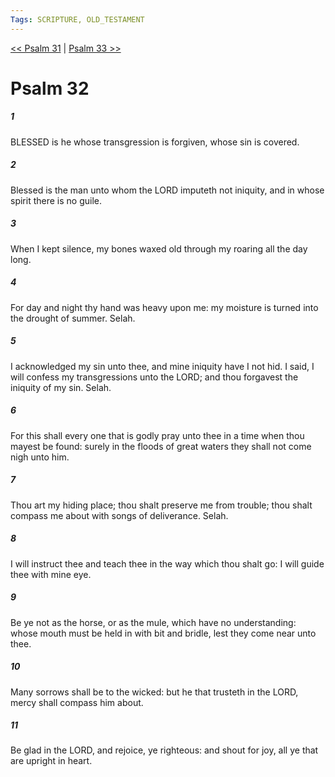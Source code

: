 ```yaml
---
Tags: SCRIPTURE, OLD_TESTAMENT
---
```


[<< Psalm 31](OLD_TESTAMENT/19_Psalms/Psalm_31.md) | [Psalm 33 >>](OLD_TESTAMENT/19_Psalms/Psalm_33.md)

# Psalm 32

##### 1

BLESSED is he whose transgression is forgiven, whose sin is covered.

##### 2

Blessed is the man unto whom the LORD imputeth not iniquity, and in whose spirit there is no guile.

##### 3

When I kept silence, my bones waxed old through my roaring all the day long.

##### 4

For day and night thy hand was heavy upon me: my moisture is turned into the drought of summer. Selah.

##### 5

I acknowledged my sin unto thee, and mine iniquity have I not hid. I said, I will confess my transgressions unto the LORD; and thou forgavest the iniquity of my sin. Selah.

##### 6

For this shall every one that is godly pray unto thee in a time when thou mayest be found: surely in the floods of great waters they shall not come nigh unto him.

##### 7

Thou art my hiding place; thou shalt preserve me from trouble; thou shalt compass me about with songs of deliverance. Selah.

##### 8

I will instruct thee and teach thee in the way which thou shalt go: I will guide thee with mine eye.

##### 9

Be ye not as the horse, or as the mule, which have no understanding: whose mouth must be held in with bit and bridle, lest they come near unto thee.

##### 10

Many sorrows shall be to the wicked: but he that trusteth in the LORD, mercy shall compass him about.

##### 11

Be glad in the LORD, and rejoice, ye righteous: and shout for joy, all ye that are upright in heart.
